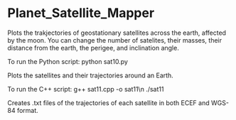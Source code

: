 # Planet_Satellite_Mapper
Plots the trakjectories of geostationary satellites across the earth, affected by the moon. You can change the number of satelites, their masses, their distance from the earth, the perigee, and inclination angle.

To run the Python script: python sat10.py

Plots the satellites and their trajectories around an Earth.

To run the C++ script:
g++ sat11.cpp -o sat11\n
./sat11

Creates .txt files of the trajectories of each satellite in both ECEF and WGS-84 format.
